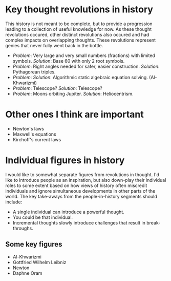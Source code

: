 # Key thought revolutions in history

This history is not meant to be complete, but to provide a progression leading to a collection of useful knowledge for now. As
these thought revolutions occured, other distinct revolutions also occured and had complex impacts on overlapping thoughts. These
revolutions represent genies that never fully went back in the bottle.

* _Problem_: Very large and very small numbers (fractions) with limited symbols. _Solution_: Base 60 with only 2 root symbols.
* _Problem_: Right angles needed for safer, easier construction. _Solution_: Pythagorean triples.
* _Problem_: _Solution_: Algorithmic static algebraic equation solving. (Al-Khwarizmi)
* _Problem_: Telescope? _Solution_: Telescope?
* _Problem_: Moons orbiting Jupiter. _Solution_: Heliocentrism.

# Other ones I think are important
* Newton's laws
* Maxwell's equations
* Kirchoff's current laws

# Individual figures in history
I would like to somewhat separate figures from revolutions in thought. I'd like to introduce people as an inspiration, but also down-play
their individual roles to some extent based on how views of history often miscredit individuals and ignore simultaneous developments
in other parts of the world. The key take-aways from the people-in-history segments should include:
* A single individual can introduce a powerful thought.
* You could be that individual.
* Incremental thoughts slowly introduce challenges that result in break-throughs.

## Some key figures

* Al-Khwarizmi
* Gottfried Wilhelm Leibniz
* Newton
* Daphne Oram
